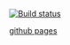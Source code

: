 [![Build status](https://ci.appveyor.com/api/projects/status/8cirs5l3cyaiy4cl?svg=true)](https://ci.appveyor.com/project/GaliullinAR/netology-dnd-c7plv)

[github pages]()